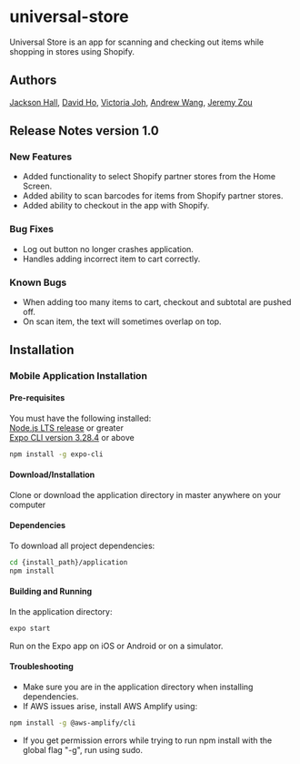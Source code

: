 # universal-store
Universal Store is an app for scanning and checking out items while shopping in stores using Shopify.
## Authors

[Jackson Hall](https://github.com/charjhall), [David Ho](https://github.com/dho37), [Victoria Joh](https://github.com/vjoh), [Andrew Wang](https://github.com/andrewwang024), [Jeremy Zou](https://github.com/jeremy-zou)

## Release Notes version 1.0

### New Features
* Added functionality to select Shopify partner stores from the Home Screen.
* Added ability to scan barcodes for items from Shopify partner stores.
* Added ability to checkout in the app with Shopify.

### Bug Fixes
* Log out button no longer crashes application.
* Handles adding incorrect item to cart correctly.

### Known Bugs
* When adding too many items to cart, checkout and subtotal are pushed off.
* On scan item, the text will sometimes overlap on top.

## Installation

### Mobile Application Installation

#### Pre-requisites

You must have the following installed:\
[Node.js LTS release](https://nodejs.org/en/) or greater\
[Expo CLI version 3.28.4](https://docs.expo.io/get-started/installation/) or above
```bash
npm install -g expo-cli
```
#### Download/Installation

Clone or download the application directory in master anywhere on your computer

#### Dependencies
To download all project dependencies:
```bash
cd {install_path}/application
npm install
```

#### Building and Running
In the application directory:
```bash
expo start
```
Run on the Expo app on iOS or Android or on a simulator.

#### Troubleshooting
* Make sure you are in the application directory when installing dependencies.
* If AWS issues arise, install AWS Amplify using:
```bash
npm install -g @aws-amplify/cli
```
* If you get permission errors while trying to run npm install with the global flag "-g", run using sudo.
